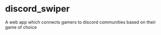 # discord_swiper
A web app which connects gamers to discord communities based on their game of choice
